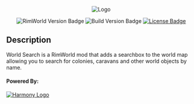 <p align="center">
  <img src="https://raw.githubusercontent.com/scuba156/WorldSearch/master/WorldSearch/Output/WorldSearch/About/Preview.png" alt="Logo" />
</p>
<p align="center">
  <img src="https://img.shields.io/badge/RimWorld%20Ver.-1.0-blue.svg" alt="RimWorld Version Badge" />
  <img src="https://img.shields.io/badge/Build%20Ver.-1.0-blue.svg" alt="Build Version Badge" />
  <a href="https://github.com/scuba156/WorldSearch/blob/master/LICENSE.md"> <img src="https://img.shields.io/badge/License-MIT-green.svg" alt="License Badge" /> </a>
</p>

## Description
World Search is a RimWorld mod that adds a searchbox to the world map allowing you to search for colonies, caravans and other world objects by name.

#### Powered By:

[![Harmony Logo](https://s24.postimg.cc/58bl1rz39/logo.png "Harmony")](https://github.com/pardeike/Harmony)
